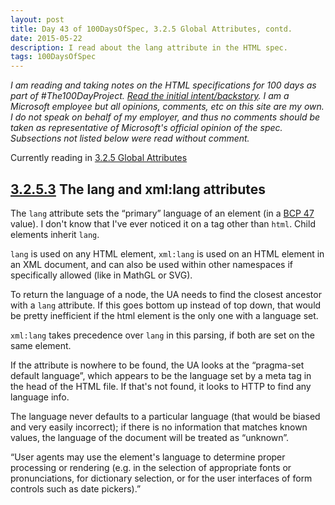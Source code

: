 ```yaml
---
layout: post
title: Day 43 of 100DaysOfSpec, 3.2.5 Global Attributes, contd.
date: 2015-05-22
description: I read about the lang attribute in the HTML spec.
tags: 100DaysOfSpec
---
```


*I am reading and taking notes on the HTML specifications for 100 days as part of #The100DayProject. [Read the initial intent/backstory](http://melanie-richards.com/blog/100-day-project). I am a Microsoft employee but all opinions, comments, etc on this site are my own. I do not speak on behalf of my employer, and thus no comments should be taken as representative of Microsoft's official opinion of the spec. Subsections not listed below were read without comment.*

Currently reading in [3.2.5 Global Attributes](http://www.w3.org/TR/html5/dom.html#global-attributes)

## [3.2.5.3](http://www.w3.org/TR/html5/dom.html#the-lang-and-xml:lang-attributes) The lang and xml:lang attributes

The `lang` attribute sets the “primary” language of an element (in a [BCP 47](http://tools.ietf.org/rfc/bcp/bcp47.txt) value). I don't know that I've ever noticed it on a tag other than `html`. Child elements inherit `lang`.

`lang` is used on any HTML element, `xml:lang` is used on an HTML element in an XML document, and can also be used within other namespaces if specifically allowed (like in MathGL or SVG).

To return the language of a node, the UA needs to find the closest ancestor with a `lang` attribute. If this goes bottom up instead of top down, that would be pretty inefficient if the html element is the only one with a language set.

`xml:lang` takes precedence over `lang` in this parsing, if both are set on the same element.

If the attribute is nowhere to be found, the UA looks at the “pragma-set default language”, which appears to be the language set by a meta tag in the head of the HTML file. If that's not found, it looks to HTTP to find any language info.

The language never defaults to a particular language (that would be biased and very easily incorrect); if there is no information that matches known values, the language of the document will be treated as “unknown”.

“User agents may use the element's language to determine proper processing or rendering (e.g. in the selection of appropriate fonts or pronunciations, for dictionary selection, or for the user interfaces of form controls such as date pickers).”